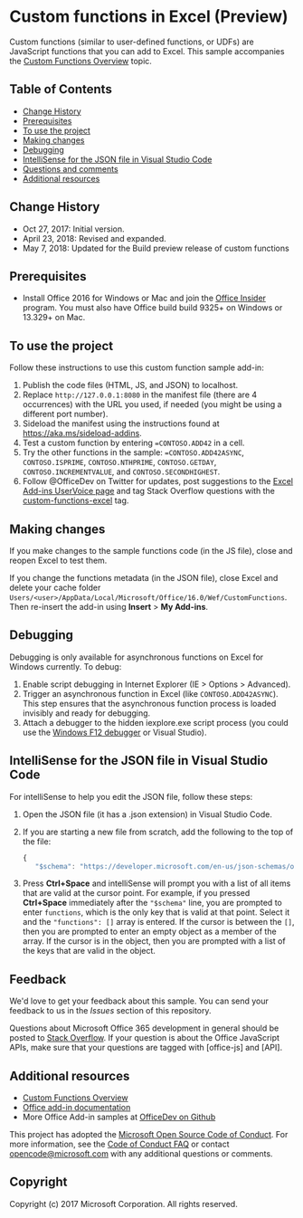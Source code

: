 # Custom functions in Excel (Preview)

Custom functions (similar to user-defined functions, or UDFs) are JavaScript functions that you can add to Excel. This sample accompanies the [Custom Functions Overview](https://docs.microsoft.com/en-us/office/dev/add-ins/excel/custom-functions-overview) topic.

## Table of Contents
* [Change History](#change-history)
* [Prerequisites](#prerequisites)
* [To use the project](#to-use-the-project)
* [Making changes](#making-changes)
* [Debugging](#debugging)
* [IntelliSense for the JSON file in Visual Studio Code](#intellisense-for-the-json-file-in-visual-studio-code)
* [Questions and comments](#questions-and-comments)
* [Additional resources](#additional-resources)

## Change History

* Oct 27, 2017: Initial version.
* April 23, 2018: Revised and expanded.
* May 7, 2018: Updated for the Build preview release of custom functions

## Prerequisites

* Install Office 2016 for Windows or Mac and join the [Office Insider](https://products.office.com/en-us/office-insider) program. You must also have Office build build 9325+ on Windows or 13.329+ on Mac.

## To use the project

Follow these instructions to use this custom function sample add-in:

1. Publish the code files (HTML, JS, and JSON) to localhost.
2. Replace `http://127.0.0.1:8080` in the manifest file (there are 4 occurrences) with the URL you used, if needed (you might be using a different port number). 
3. Sideload the manifest using the instructions found at <https://aka.ms/sideload-addins>.
4. Test a custom function by entering `=CONTOSO.ADD42` in a cell.
5. Try the other functions in the sample: `=CONTOSO.ADD42ASYNC`, `CONTOSO.ISPRIME`, `CONTOSO.NTHPRIME`, `CONTOSO.GETDAY`, `CONTOSO.INCREMENTVALUE`, and `CONTOSO.SECONDHIGHEST`.
7. Follow @OfficeDev on Twitter for updates, post suggestions to the [Excel Add-ins UserVoice page](https://officespdev.uservoice.com/forums/224641-feature-requests-and-feedback/category/163563-add-in-excel) and tag Stack Overflow questions with the [custom-functions-excel](https://stackoverflow.com/questions/tagged/custom-functions-excel) tag.

## Making changes
If you make changes to the sample functions code (in the JS file), close and reopen Excel to test them.

If you change the functions metadata (in the JSON file), close Excel and delete your cache folder `Users/<user>/AppData/Local/Microsoft/Office/16.0/Wef/CustomFunctions`. Then re-insert the add-in using **Insert** > **My Add-ins**.

## Debugging
Debugging is only available for asynchronous functions on Excel for Windows currently. To debug:

1. Enable script debugging in Internet Explorer (IE > Options > Advanced).
2. Trigger an asynchronous function in Excel (like `CONTOSO.ADD42ASYNC`). This step ensures that the asynchronous function process is loaded invisibly and ready for debugging.
3. Attach a debugger to the hidden iexplore.exe script process (you could use the [Windows F12 debugger](https://docs.microsoft.com/en-us/office/dev/add-ins/testing/debug-add-ins-using-f12-developer-tools-on-windows-10) or Visual Studio).

## IntelliSense for the JSON file in Visual Studio Code	
For intelliSense to help you edit the JSON file, follow these steps:

1. Open the JSON file (it has a .json extension) in Visual Studio Code.	
2. If you are starting a new file from scratch, add the following to the top of the file:	
	
     ```js	
    {	
        "$schema": "https://developer.microsoft.com/en-us/json-schemas/office-js/custom-functions.schema.json",	
    ```	
3. Press **Ctrl+Space** and intelliSense will prompt you with a list of all items that are valid at the cursor point. For example, if you pressed **Ctrl+Space** immediately after the `"$schema"` line, you are prompted to enter `functions`, which is the only key that is valid at that point. Select it and the `"functions": []` array is entered. If the cursor is between the `[]`, then you are prompted to enter an empty object as a member of the array. If the cursor is in the object, then you are prompted with a list of the keys that are valid in the object.

## Feedback

We'd love to get your feedback about this sample. You can send your feedback to us in the *Issues* section of this repository.

Questions about Microsoft Office 365 development in general should be posted to [Stack Overflow](http://stackoverflow.com/questions/tagged/office-js+API). If your question is about the Office JavaScript APIs, make sure that your questions are tagged with [office-js] and [API].

## Additional resources

* [Custom Functions Overview](https://docs.microsoft.com/en-us/office/dev/add-ins/excel/custom-functions-overview)
* [Office add-in documentation](https://docs.microsoft.com/en-us/office/dev/add-ins/overview/office-add-ins)
* More Office Add-in samples at [OfficeDev on Github](https://github.com/officedev)

This project has adopted the [Microsoft Open Source Code of Conduct](https://opensource.microsoft.com/codeofconduct/). For more information, see the [Code of Conduct FAQ](https://opensource.microsoft.com/codeofconduct/faq/) or contact [opencode@microsoft.com](mailto:opencode@microsoft.com) with any additional questions or comments.

## Copyright
Copyright (c) 2017 Microsoft Corporation. All rights reserved.
